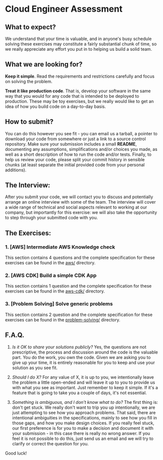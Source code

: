 # Cloud Engineer Assessment

## What to expect?
We understand that your time is valuable, and in anyone's busy schedule solving these exercises may constitute a fairly substantial chunk of time, so we really appreciate any effort you put in to helping us build a solid team.

## What we are looking for?
**Keep it simple**. Read the requirements and restrictions carefully and focus on solving the problem.

**Treat it like production code**. That is, develop your software in the same way that you would for any code that is intended to be deployed to production. These may be toy exercises, but we really would like to get an idea of how you build code on a day-to-day basis.

## How to submit?
You can do this however you see fit - you can email us a tarball, a pointer to download your code from somewhere or just a link to a source control repository. Make sure your submission includes a small **README**, documenting any assumptions, simplifications and/or choices you made, as well as a short description of how to run the code and/or tests. Finally, to help us review your code, please split your commit history in sensible chunks (at least separate the initial provided code from your personal additions).

## The Interview:
After you submit your code, we will contact you to discuss and potentially arrange an online interview with some of the team.
The interview will cover a wide range of technical and social aspects relevant to working at our company, but importantly for this exercise: we will also take the opportunity to step through your submitted code with you.

## The Exercises:
### 1. [AWS] Intermediate AWS Knowledge check
This section contains 4 questions and the complete specification for these exercises can be found in the [aws/](/aws) directory.

### 2. [AWS CDK] Build a simple CDK App
This section contains 1 question and the complete specification for these exercises can be found in the [aws-cdk/](/aws-cdk) directory.

### 3. [Problem Solving] Solve generic problems
This section contains 2 question and the complete specification for these exercises can be found in the [problem-solving/](/problem-solving) directory.


## F.A.Q.
1) _Is it OK to share your solutions publicly?_
Yes, the questions are not prescriptive, the process and discussion around the code is the valuable part. You do the work, you own the code. Given we are asking you to give up your time, it is entirely reasonable for you to keep and use your solution as you see fit.

2) _Should I do X?_
For any value of X, it is up to you, we intentionally leave the problem a little open-ended and will leave it up to you to provide us with what you see as important. Just remember to keep it simple. If it's a feature that is going to take you a couple of days, it's not essential.

3) _Something is ambiguous, and I don't know what to do?_
The first thing is: don't get stuck. We really don't want to trip you up intentionally, we are just attempting to see how you approach problems. That said, there are intentional ambiguities in the specifications, mainly to see how you fill in those gaps, and how you make design choices.
If you really feel stuck, our first preference is for you to make a decision and document it with your submission - in this case there is really no wrong answer. If you feel it is not possible to do this, just send us an email and we will try to clarify or correct the question for you.

Good luck!

